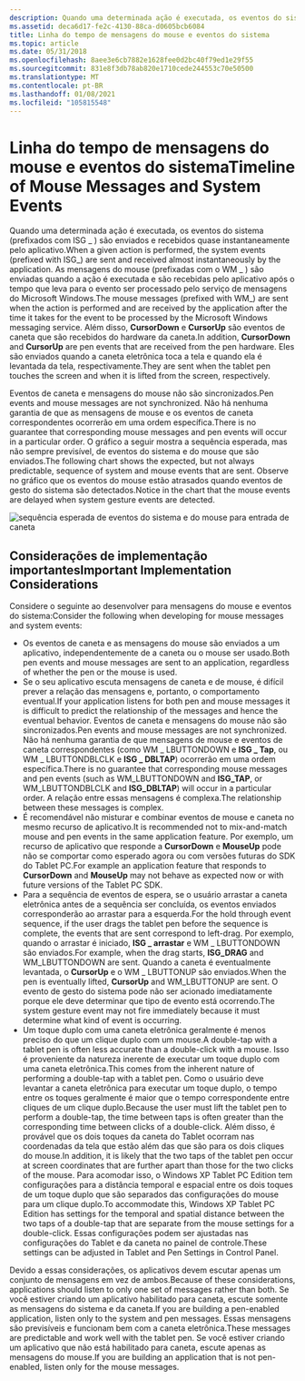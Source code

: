 ```yaml
---
description: Quando uma determinada ação é executada, os eventos do sistema (prefixados com ISG \_ ) são enviados e recebidos quase instantaneamente pelo aplicativo.
ms.assetid: deca6d17-fe2c-4130-88ca-d0605bcb6084
title: Linha do tempo de mensagens do mouse e eventos do sistema
ms.topic: article
ms.date: 05/31/2018
ms.openlocfilehash: 8aee3e6cb7882e1628fee0d2bc40f79ed1e29f55
ms.sourcegitcommit: 831e8f3db78ab820e1710cede244553c70e50500
ms.translationtype: MT
ms.contentlocale: pt-BR
ms.lasthandoff: 01/08/2021
ms.locfileid: "105815548"
---
```

# <a name="timeline-of-mouse-messages-and-system-events"></a><span data-ttu-id="9ce1b-103">Linha do tempo de mensagens do mouse e eventos do sistema</span><span class="sxs-lookup"><span data-stu-id="9ce1b-103">Timeline of Mouse Messages and System Events</span></span>

<span data-ttu-id="9ce1b-104">Quando uma determinada ação é executada, os eventos do sistema (prefixados com ISG \_ ) são enviados e recebidos quase instantaneamente pelo aplicativo.</span><span class="sxs-lookup"><span data-stu-id="9ce1b-104">When a given action is performed, the system events (prefixed with ISG\_) are sent and received almost instantaneously by the application.</span></span> <span data-ttu-id="9ce1b-105">As mensagens do mouse (prefixadas com o WM \_ ) são enviadas quando a ação é executada e são recebidas pelo aplicativo após o tempo que leva para o evento ser processado pelo serviço de mensagens do Microsoft Windows.</span><span class="sxs-lookup"><span data-stu-id="9ce1b-105">The mouse messages (prefixed with WM\_) are sent when the action is performed and are received by the application after the time it takes for the event to be processed by the Microsoft Windows messaging service.</span></span> <span data-ttu-id="9ce1b-106">Além disso, **CursorDown** e **CursorUp** são eventos de caneta que são recebidos do hardware da caneta.</span><span class="sxs-lookup"><span data-stu-id="9ce1b-106">In addition, **CursorDown** and **CursorUp** are pen events that are received from the pen hardware.</span></span> <span data-ttu-id="9ce1b-107">Eles são enviados quando a caneta eletrônica toca a tela e quando ela é levantada da tela, respectivamente.</span><span class="sxs-lookup"><span data-stu-id="9ce1b-107">They are sent when the tablet pen touches the screen and when it is lifted from the screen, respectively.</span></span>

<span data-ttu-id="9ce1b-108">Eventos de caneta e mensagens do mouse não são sincronizados.</span><span class="sxs-lookup"><span data-stu-id="9ce1b-108">Pen events and mouse messages are not synchronized.</span></span> <span data-ttu-id="9ce1b-109">Não há nenhuma garantia de que as mensagens de mouse e os eventos de caneta correspondentes ocorrerão em uma ordem específica.</span><span class="sxs-lookup"><span data-stu-id="9ce1b-109">There is no guarantee that corresponding mouse messages and pen events will occur in a particular order.</span></span> <span data-ttu-id="9ce1b-110">O gráfico a seguir mostra a sequência esperada, mas não sempre previsível, de eventos do sistema e do mouse que são enviados.</span><span class="sxs-lookup"><span data-stu-id="9ce1b-110">The following chart shows the expected, but not always predictable, sequence of system and mouse events that are sent.</span></span> <span data-ttu-id="9ce1b-111">Observe no gráfico que os eventos do mouse estão atrasados quando eventos de gesto do sistema são detectados.</span><span class="sxs-lookup"><span data-stu-id="9ce1b-111">Notice in the chart that the mouse events are delayed when system gesture events are detected.</span></span>

![sequência esperada de eventos do sistema e do mouse para entrada de caneta](images/ccdafa48-13c0-4af7-aec5-ed162be4bbe7.jpg)

## <a name="important-implementation-considerations"></a><span data-ttu-id="9ce1b-113">Considerações de implementação importantes</span><span class="sxs-lookup"><span data-stu-id="9ce1b-113">Important Implementation Considerations</span></span>

<span data-ttu-id="9ce1b-114">Considere o seguinte ao desenvolver para mensagens do mouse e eventos do sistema:</span><span class="sxs-lookup"><span data-stu-id="9ce1b-114">Consider the following when developing for mouse messages and system events:</span></span>

-   <span data-ttu-id="9ce1b-115">Os eventos de caneta e as mensagens do mouse são enviados a um aplicativo, independentemente de a caneta ou o mouse ser usado.</span><span class="sxs-lookup"><span data-stu-id="9ce1b-115">Both pen events and mouse messages are sent to an application, regardless of whether the pen or the mouse is used.</span></span>
-   <span data-ttu-id="9ce1b-116">Se o seu aplicativo escuta mensagens de caneta e de mouse, é difícil prever a relação das mensagens e, portanto, o comportamento eventual.</span><span class="sxs-lookup"><span data-stu-id="9ce1b-116">If your application listens for both pen and mouse messages it is difficult to predict the relationship of the messages and hence the eventual behavior.</span></span> <span data-ttu-id="9ce1b-117">Eventos de caneta e mensagens do mouse não são sincronizados.</span><span class="sxs-lookup"><span data-stu-id="9ce1b-117">Pen events and mouse messages are not synchronized.</span></span> <span data-ttu-id="9ce1b-118">Não há nenhuma garantia de que mensagens de mouse e eventos de caneta correspondentes (como WM \_ LBUTTONDOWN e **ISG \_ Tap**, ou WM \_ LBUTTONDBLCLK e **ISG \_ DBLTAP**) ocorrerão em uma ordem específica.</span><span class="sxs-lookup"><span data-stu-id="9ce1b-118">There is no guarantee that corresponding mouse messages and pen events (such as WM\_LBUTTONDOWN and **ISG\_TAP**, or WM\_LBUTTONDBLCLK and **ISG\_DBLTAP**) will occur in a particular order.</span></span> <span data-ttu-id="9ce1b-119">A relação entre essas mensagens é complexa.</span><span class="sxs-lookup"><span data-stu-id="9ce1b-119">The relationship between these messages is complex.</span></span>
-   <span data-ttu-id="9ce1b-120">É recomendável não misturar e combinar eventos de mouse e caneta no mesmo recurso de aplicativo.</span><span class="sxs-lookup"><span data-stu-id="9ce1b-120">It is recommended not to mix-and-match mouse and pen events in the same application feature.</span></span> <span data-ttu-id="9ce1b-121">Por exemplo, um recurso de aplicativo que responde a **CursorDown** e **MouseUp** pode não se comportar como esperado agora ou com versões futuras do SDK do Tablet PC.</span><span class="sxs-lookup"><span data-stu-id="9ce1b-121">For example an application feature that responds to **CursorDown** and **MouseUp** may not behave as expected now or with future versions of the Tablet PC SDK.</span></span>
-   <span data-ttu-id="9ce1b-122">Para a sequência de eventos de espera, se o usuário arrastar a caneta eletrônica antes de a sequência ser concluída, os eventos enviados corresponderão ao arrastar para a esquerda.</span><span class="sxs-lookup"><span data-stu-id="9ce1b-122">For the hold through event sequence, if the user drags the tablet pen before the sequence is complete, the events that are sent correspond to left-drag.</span></span> <span data-ttu-id="9ce1b-123">Por exemplo, quando o arrastar é iniciado, **ISG \_ arrastar** e WM \_ LBUTTONDOWN são enviados.</span><span class="sxs-lookup"><span data-stu-id="9ce1b-123">For example, when the drag starts, **ISG\_DRAG** and WM\_LBUTTONDOWN are sent.</span></span> <span data-ttu-id="9ce1b-124">Quando a caneta é eventualmente levantada, o **CursorUp** e o WM \_ LBUTTONUP são enviados.</span><span class="sxs-lookup"><span data-stu-id="9ce1b-124">When the pen is eventually lifted, **CursorUp** and WM\_LBUTTONUP are sent.</span></span> <span data-ttu-id="9ce1b-125">O evento de gesto do sistema pode não ser acionado imediatamente porque ele deve determinar que tipo de evento está ocorrendo.</span><span class="sxs-lookup"><span data-stu-id="9ce1b-125">The system gesture event may not fire immediately because it must determine what kind of event is occurring.</span></span>
-   <span data-ttu-id="9ce1b-126">Um toque duplo com uma caneta eletrônica geralmente é menos preciso do que um clique duplo com um mouse.</span><span class="sxs-lookup"><span data-stu-id="9ce1b-126">A double-tap with a tablet pen is often less accurate than a double-click with a mouse.</span></span> <span data-ttu-id="9ce1b-127">Isso é proveniente da natureza inerente de executar um toque duplo com uma caneta eletrônica.</span><span class="sxs-lookup"><span data-stu-id="9ce1b-127">This comes from the inherent nature of performing a double-tap with a tablet pen.</span></span> <span data-ttu-id="9ce1b-128">Como o usuário deve levantar a caneta eletrônica para executar um toque duplo, o tempo entre os toques geralmente é maior que o tempo correspondente entre cliques de um clique duplo.</span><span class="sxs-lookup"><span data-stu-id="9ce1b-128">Because the user must lift the tablet pen to perform a double-tap, the time between taps is often greater than the corresponding time between clicks of a double-click.</span></span> <span data-ttu-id="9ce1b-129">Além disso, é provável que os dois toques da caneta do Tablet ocorram nas coordenadas da tela que estão além das que são para os dois cliques do mouse.</span><span class="sxs-lookup"><span data-stu-id="9ce1b-129">In addition, it is likely that the two taps of the tablet pen occur at screen coordinates that are further apart than those for the two clicks of the mouse.</span></span> <span data-ttu-id="9ce1b-130">Para acomodar isso, o Windows XP Tablet PC Edition tem configurações para a distância temporal e espacial entre os dois toques de um toque duplo que são separados das configurações do mouse para um clique duplo.</span><span class="sxs-lookup"><span data-stu-id="9ce1b-130">To accommodate this, Windows XP Tablet PC Edition has settings for the temporal and spatial distance between the two taps of a double-tap that are separate from the mouse settings for a double-click.</span></span> <span data-ttu-id="9ce1b-131">Essas configurações podem ser ajustadas nas configurações do Tablet e da caneta no painel de controle.</span><span class="sxs-lookup"><span data-stu-id="9ce1b-131">These settings can be adjusted in Tablet and Pen Settings in Control Panel.</span></span>

<span data-ttu-id="9ce1b-132">Devido a essas considerações, os aplicativos devem escutar apenas um conjunto de mensagens em vez de ambos.</span><span class="sxs-lookup"><span data-stu-id="9ce1b-132">Because of these considerations, applications should listen to only one set of messages rather than both.</span></span> <span data-ttu-id="9ce1b-133">Se você estiver criando um aplicativo habilitado para caneta, escute somente as mensagens do sistema e da caneta.</span><span class="sxs-lookup"><span data-stu-id="9ce1b-133">If you are building a pen-enabled application, listen only to the system and pen messages.</span></span> <span data-ttu-id="9ce1b-134">Essas mensagens são previsíveis e funcionam bem com a caneta eletrônica.</span><span class="sxs-lookup"><span data-stu-id="9ce1b-134">These messages are predictable and work well with the tablet pen.</span></span> <span data-ttu-id="9ce1b-135">Se você estiver criando um aplicativo que não está habilitado para caneta, escute apenas as mensagens do mouse.</span><span class="sxs-lookup"><span data-stu-id="9ce1b-135">If you are building an application that is not pen-enabled, listen only for the mouse messages.</span></span>

 

 



